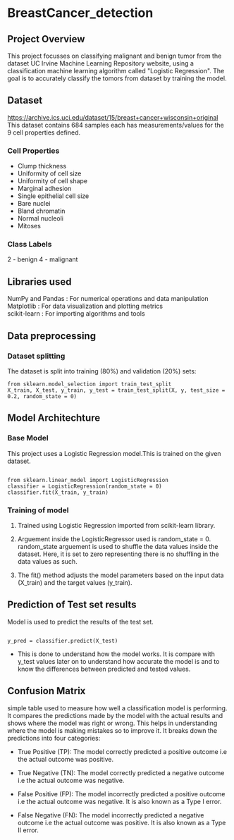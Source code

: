 # BreastCancer_detection
## Project Overview
This project focusses on classifying malignant and benign tumor from the dataset UC Irvine Machine Learning Repository website, using a classification machine learning algorithm called "Logistic Regression". The goal is to accurately classify the tomors from dataset by training the model.

## Dataset
https://archive.ics.uci.edu/dataset/15/breast+cancer+wisconsin+original
This dataset contains 684 samples each has measurements/values for the 9 cell properties defined.
### Cell Properties
- Clump thickness
- Uniformity of cell size
- Uniformity of cell shape
- Marginal adhesion
- Single epithelial cell size
- Bare nuclei
- Bland chromatin
- Normal nucleoli
- Mitoses
### Class Labels
2 - benign
4 - malignant

## Libraries used
NumPy and Pandas : For numerical operations and data manipulation                                                                                         
Matplotlib : For data visualization and plotting metrics                        
scikit-learn : For importing algorithms and tools

## Data preprocessing
### Dataset splitting
The dataset is split into training (80%) and validation (20%) sets:

```
from sklearn.model_selection import train_test_split                                                                              
X_train, X_test, y_train, y_test = train_test_split(X, y, test_size = 0.2, random_state = 0)

```
## Model Architechture
### Base Model
This project uses a Logistic Regression model.This is trained on the given dataset.

```

from sklearn.linear_model import LogisticRegression
classifier = LogisticRegression(random_state = 0)
classifier.fit(X_train, y_train)

```


### Training of model
1. Trained using Logistic Regression imported from scikit-learn library.

2. Arguement inside the LogisticRegressor used is random_state = 0. random_state arguement is used to shuffle the data values inside the dataset.
Here, it is set to zero representing there is no shuffling in the data values as such.

3. The fit() method adjusts the model parameters based on the input data (X_train) and the target values (y_train).

## Prediction of Test set results

Model is used to predict the results of the test set.

```

y_pred = classifier.predict(X_test)

```

- This is done to understand how the model works. It is compare with y_test values later on to understand how accurate the model is and to know the differences between predicted and tested values.

## Confusion Matrix

simple table used to measure how well a classification model is performing. It compares the predictions made by the model with the actual results and shows where the model was right or wrong. This helps in understanding where the model is making mistakes so to improve it. It breaks down the predictions into four categories:

- True Positive (TP): The model correctly predicted a positive outcome i.e the actual outcome was positive.
  
- True Negative (TN): The model correctly predicted a negative outcome i.e the actual outcome was negative.
  
- False Positive (FP): The model incorrectly predicted a positive outcome i.e the actual outcome was negative. It is also known as a Type I error.
  
- False Negative (FN): The model incorrectly predicted a negative outcome i.e the actual outcome was positive. It is also known as a Type II error.
